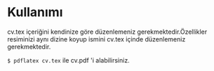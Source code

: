 Kullanımı
==========

cv.tex içeriğini kendinize göre düzenlemeniz gerekmektedir.Özellikler resiminizi aynı dizine koyup ismini cv.tex içinde düzenlemeniz
gerekmektedir.

`$ pdflatex cv.tex` ile cv.pdf 'i alabilirsiniz.
